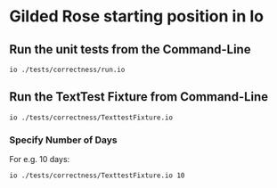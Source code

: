 # Gilded Rose starting position in Io

## Run the unit tests from the Command-Line

```shell
io ./tests/correctness/run.io
```

## Run the TextTest Fixture from Command-Line

```shell
io ./tests/correctness/TexttestFixture.io
```

### Specify Number of Days

For e.g. 10 days:

```shell
io ./tests/correctness/TexttestFixture.io 10
```
